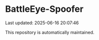 # BattleEye-Spoofer

Last updated: 2025-06-16 20:07:46

This repository is automatically maintained.
